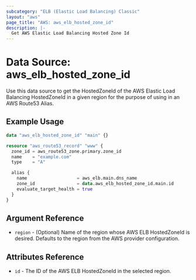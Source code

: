```yaml
---
subcategory: "ELB (Elastic Load Balancing) Classic"
layout: "aws"
page_title: "AWS: aws_elb_hosted_zone_id"
description: |-
  Get AWS Elastic Load Balancing Hosted Zone Id
---
```


# Data Source: aws_elb_hosted_zone_id

Use this data source to get the HostedZoneId of the AWS Elastic Load Balancing HostedZoneId
in a given region for the purpose of using in an AWS Route53 Alias.

## Example Usage

```terraform
data "aws_elb_hosted_zone_id" "main" {}

resource "aws_route53_record" "www" {
  zone_id = aws_route53_zone.primary.zone_id
  name    = "example.com"
  type    = "A"

  alias {
    name                   = aws_elb.main.dns_name
    zone_id                = data.aws_elb_hosted_zone_id.main.id
    evaluate_target_health = true
  }
}
```

## Argument Reference

* `region` - (Optional) Name of the region whose AWS ELB HostedZoneId is desired.
  Defaults to the region from the AWS provider configuration.


## Attributes Reference

* `id` - The ID of the AWS ELB HostedZoneId in the selected region.
